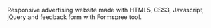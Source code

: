Responsive advertising website made with HTML5, CSS3, Javascript, jQuery and feedback form with Formspree tool.
